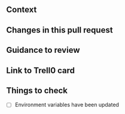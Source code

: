 ## Context

<!-- Why are you making this change? What might surprise someone about it? -->

## Changes in this pull request

<!-- List all the changes, if there are UI changes, please include Before and After screenshots.  -->

## Guidance to review

<!-- How could someone else check this work? Which parts do you want more feedback on? -->

## Link to Trell0 card

<!-- https://trello.com/b/p2XQo8jN/beacons-beta-private -->

## Things to check

- [ ] Environment variables have been updated
